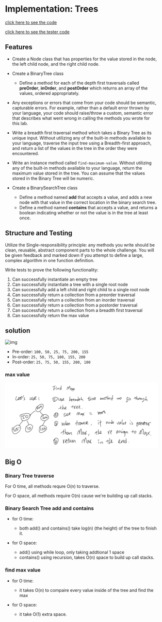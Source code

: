 # Implementation: Trees

[click here to see the code](./tree.js)

[click here to see the tester code](./tree.test.js)

## Features

- Create a Node class that has properties for the value stored in the node, the left child node, and the right child node.
- Create a BinaryTree class
  - Define a method for each of the depth first traversals called **preOrder**, **inOrder**, and **postOrder** which returns an array of the values, ordered appropriately.
- Any exceptions or errors that come from your code should be semantic, capturable errors. For example, rather than a default error thrown by your language, your code should raise/throw a custom, semantic error that describes what went wrong in calling the methods you wrote for this lab.
- Write a breadth first traversal method which takes a Binary Tree as its unique input. Without utilizing any of the built-in methods available to your language, traverse the input tree using a Breadth-first approach, and return a list of the values in the tree in the order they were encountered.
- Write an instance method called ```find-maximum-value```. Without utilizing any of the built-in methods available to your language, return the maximum value stored in the tree. You can assume that the values stored in the Binary Tree will be numeric.

- Create a BinarySearchTree class
  - Define a method named **add** that accepts a value, and adds a new node with that value in the correct location in the binary search tree.
  - Define a method named **contains** that accepts a value, and returns a boolean indicating whether or not the value is in the tree at least once.

## Structure and Testing

Utilize the Single-responsibility principle: any methods you write should be clean, reusable, abstract component parts to the whole challenge. You will be given feedback and marked down if you attempt to define a large, complex algorithm in one function definition.

Write tests to prove the following functionality:

1. Can successfully instantiate an empty tree
2. Can successfully instantiate a tree with a single root node
3. Can successfully add a left child and right child to a single root node
4. Can successfully return a collection from a preorder traversal
5. Can successfully return a collection from an inorder traversal
6. Can successfully return a collection from a postorder traversal
7. Can successfully return a collection from a breadth first traversal
8. Can successfully return the max value

## solution

![img](https://codefellows.github.io/common_curriculum/data_structures_and_algorithms/Code_401/class-15/resources/images/BinaryTree1.PNG)

- Pre-order:  ```100, 50, 25, 75, 200, 155```
- In-order: ```25, 50, 75, 100, 155, 200```
- Post-order: ```25, 75, 50, 155, 200, 100```

<!-- ![img](https://codefellows.github.io/common_curriculum/data_structures_and_algorithms/Code_401/class-17/binary-tree.png)

- Breadth first: ```[2,7,5,2,6,9,5,11,4]```
![img](tree.png) -->

### max value

![img](max.png)

## Big O

### Binary Tree traverse

For O time, all  methods requre O(n) to traverse.

For O space, all methods require O(n) cause we're building up call stacks.

### Binary Search Tree add and contains

- for O time:
  - both add() and contains() take log(n) (the height) of the tree to finish it.

- for O space:
  - add() using while loop, only taking addtional 1 space
  - contains() using recursion, takes O(n) space to build up call stacks.

### find max value

- for O time:
  - it takes O(n) to compaire every value inside of the tree and find the max

- for O space:
  - it take O(1) extra space.
